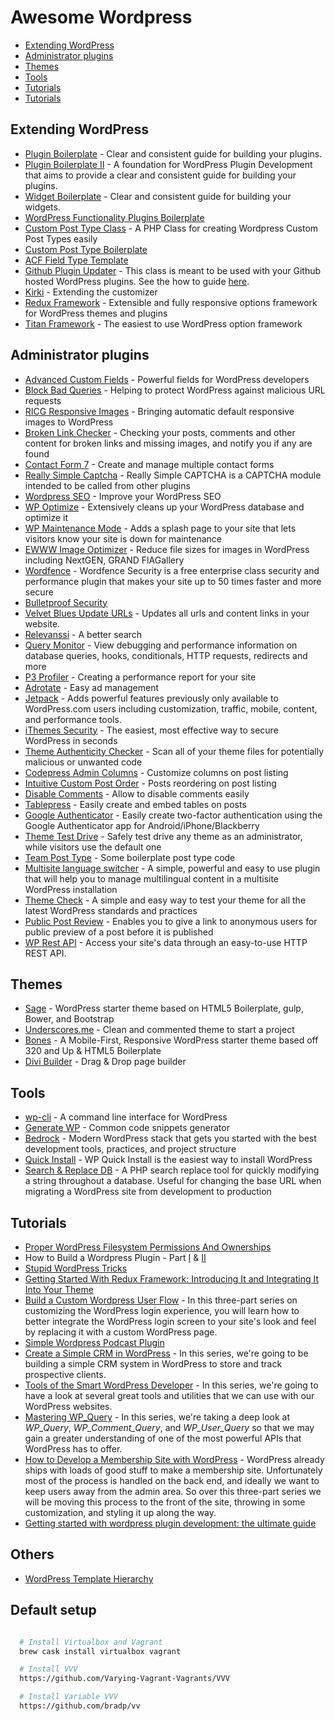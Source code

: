 # Awesome Wordpress
- [Extending WordPress](#extending-wordpress)
- [Administrator plugins](#administrator-plugins)
- [Themes](#themes)
- [Tools](#tools)
- [Tutorials](#tutorials)
- [Tutorials](#default-setup)


## Extending WordPress
- [Plugin Boilerplate](https://github.com/tommcfarlin/WordPress-Plugin-Boilerplate) - Clear and consistent guide for building your plugins.
- [Plugin Boilerplate II](https://github.com/devinvinson/WordPress-Plugin-Boilerplate/) - A foundation for WordPress Plugin Development that aims to provide a clear and consistent guide for building your plugins.
- [Widget Boilerplate](https://github.com/tommcfarlin/WordPress-Widget-Boilerplate) - Clear and consistent guide for building your widgets.
- [WordPress Functionality Plugins Boilerplate](https://github.com/chriscoyier/css-tricks-functionality-plugin)
- [Custom Post Type Class](https://github.com/jjgrainger/wp-custom-post-type-class) - A PHP Class for creating Wordpress Custom Post Types easily
- [Custom Post Type Boilerplate](https://github.com/devinsays/team-post-type)
- [ACF Field Type Template](https://github.com/elliotcondon/acf-field-type-template)
- [Github Plugin Updater](https://github.com/radishconcepts/WordPress-GitHub-Plugin-Updater) - This class is meant to be used with your Github hosted WordPress plugins. See the how to guide [here](http://code.tutsplus.com/tutorials/toolbox-of-the-smart-wordpress-developer-wordpress-github-plugin-updater--cms-23924).
- [Kirki](https://github.com/aristath/kirki) - Extending the customizer
- [Redux Framework](https://wordpress.org/plugins/redux-framework/) - Extensible and fully responsive options framework for WordPress themes and plugins
- [Titan Framework](https://github.com/gambitph/Titan-Framework) - The easiest to use WordPress option framework


## Administrator plugins
- [Advanced Custom Fields](http://www.advancedcustomfields.com/) - Powerful fields for WordPress developers
- [Block Bad Queries](https://wordpress.org/plugins/block-bad-queries/) - Helping to protect WordPress against malicious URL requests
- [RICG Responsive Images](https://wordpress.org/plugins/ricg-responsive-images/) - Bringing automatic default responsive images to WordPress
- [Broken Link Checker](https://wordpress.org/plugins/broken-link-checker/) - Checking your posts, comments and other content for broken links and missing images, and notify you if any are found
- [Contact Form 7](https://wordpress.org/plugins/contact-form-7/) - Create and manage multiple contact forms
- [Really Simple Captcha](https://wordpress.org/plugins/really-simple-captcha/) - Really Simple CAPTCHA is a CAPTCHA module intended to be called from other plugins
- [Wordpress SEO](https://wordpress.org/plugins/wordpress-seo/) - Improve your WordPress SEO
- [WP Optimize](https://wordpress.org/plugins/wp-optimize/) - Extensively cleans up your WordPress database and optimize it
- [WP Maintenance Mode](https://wordpress.org/plugins/wp-maintenance-mode/) - Adds a splash page to your site that lets visitors know your site is down for maintenance
- [EWWW Image Optimizer](https://wordpress.org/plugins/ewww-image-optimizer/) - Reduce file sizes for images in WordPress including NextGEN, GRAND FlAGallery
- [Wordfence](https://wordpress.org/plugins/wordfence/) - Wordfence Security is a free enterprise class security and performance plugin that makes your site up to 50 times faster and more secure
- [Bulletproof Security](https://wordpress.org/plugins/bulletproof-security/)
- [Velvet Blues Update URLs](https://wordpress.org/plugins/velvet-blues-update-urls/) - Updates all urls and content links in your website.
- [Relevanssi](https://wordpress.org/plugins/relevanssi/) - A better search
- [Query Monitor](https://wordpress.org/plugins/query-monitor/) - View debugging and performance information on database queries, hooks, conditionals, HTTP requests, redirects and more
- [P3 Profiler](https://wordpress.org/plugins/p3-profiler/) - Creating a performance report for your site
- [Adrotate](https://wordpress.org/plugins/adrotate/) - Easy ad management
- [Jetpack](https://wordpress.org/plugins/jetpack/) - Adds powerful features previously only available to WordPress.com users including customization, traffic, mobile, content, and performance tools.
- [iThemes Security](https://tr.wordpress.org/plugins/better-wp-security/) - The easiest, most effective way to secure WordPress in seconds
- [Theme Authenticity Checker](https://wordpress.org/plugins/tac/) - Scan all of your theme files for potentially malicious or unwanted code
- [Codepress Admin Columns](https://wordpress.org/plugins/codepress-admin-columns/) - Customize columns on post listing
- [Intuitive Custom Post Order](https://wordpress.org/plugins/intuitive-custom-post-order/) - Posts reordering on post listing
- [Disable Comments](https://wordpress.org/plugins/disable-comments/) - Allow to disable comments easily
- [Tablepress](https://wordpress.org/plugins/tablepress/) - Easily create and embed tables on posts
- [Google Authenticator](https://wordpress.org/plugins/google-authenticator/) - Easily create two-factor authentication using the Google Authenticator app for Android/iPhone/Blackberry
- [Theme Test Drive](https://wordpress.org/plugins/theme-test-drive/) - Safely test drive any theme as an administrator, while visitors use the default one
- [Team Post Type](https://github.com/devinsays/team-post-type) - Some boilerplate post type code
- [Multisite language switcher](https://wordpress.org/plugins/multisite-language-switcher/) - A simple, powerful and easy to use plugin that will help you to manage multilingual content in a multisite WordPress installation
- [Theme Check](https://wordpress.org/plugins/theme-check/) - A simple and easy way to test your theme for all the latest WordPress standards and practices
- [Public Post Review](https://wordpress.org/plugins/public-post-preview/) - Enables you to give a link to anonymous users for public preview of a post before it is published
- [WP Rest API](https://wordpress.org/plugins/rest-api/) - Access your site's data through an easy-to-use HTTP REST API.


## Themes
- [Sage](https://github.com/roots/sage) - WordPress starter theme based on HTML5 Boilerplate, gulp, Bower, and Bootstrap
- [Underscores.me](http://underscores.me/) - Clean and commented theme to start a project
- [Bones](https://github.com/eddiemachado/bones) - A Mobile-First, Responsive WordPress starter theme based off 320 and Up & HTML5 Boilerplate
- [Divi Builder](http://divitheme.co.uk/) - Drag & Drop page builder


## Tools
- [wp-cli](https://github.com/wp-cli/wp-cli) - A command line interface for WordPress
- [Generate WP](http://generatewp.com/) - Common code snippets generator
- [Bedrock](https://github.com/roots/bedrock) - Modern WordPress stack that gets you started with the best development tools, practices, and project structure
- [Quick Install](http://wp-quick-install.com/) - WP Quick Install is the easiest way to install WordPress
- [Search & Replace DB](https://github.com/interconnectit/Search-Replace-DB/) - A PHP search replace tool for quickly modifying a string throughout a database. Useful for changing the base URL when migrating a WordPress site from development to production


## Tutorials
- [Proper WordPress Filesystem Permissions And Ownerships](http://www.smashingmagazine.com/2014/05/08/proper-wordpress-filesystem-permissions-ownerships/)
- How to Build a Wordpress Plugin - Part [I](https://scotch.io/tutorials/how-to-build-a-wordpress-plugin-part-1) & [II](https://scotch.io/tutorials/how-to-build-a-wordpress-plugin-part-2)
- [Stupid WordPress Tricks](https://perishablepress.com/stupid-wordpress-tricks/)
- [Getting Started With Redux Framework: Introducing It and Integrating It Into Your Theme](http://code.tutsplus.com/tutorials/getting-started-with-redux-framework-introducing-it-and-integrating-it-into-your-theme--cms-22240)
- [Build a Custom Wordpress User Flow](http://code.tutsplus.com/series/build-a-custom-wordpress-user-flow--cms-816) - In this three-part series on customizing the WordPress login experience, you will learn how to better integrate the WordPress login screen to your site's look and feel by replacing it with a custom WordPress page.
- [Simple Wordpress Podcast Plugin](https://css-tricks.com/roll-simple-wordpress-podcast-plugin/)
- [Create a Simple CRM in WordPress](http://code.tutsplus.com/series/create-a-simple-crm-in-wordpress--cms-641) - In this series, we're going to be building a simple CRM system in WordPress to store and track prospective clients.
- [Tools of the Smart WordPress Developer](http://code.tutsplus.com/series/tools-of-the-smart-wordpress-developer--cms-838) - In this series, we're going to have a look at several great tools and utilities that we can use with our WordPress websites.
- [Mastering WP_Query](http://code.tutsplus.com/series/mastering-wp_query--cms-818) - In this series, we're taking a deep look at *WP_Query*, *WP_Comment_Query*, and *WP_User_Query* so that we may gain a greater understanding of one of the most powerful APIs that WordPress has to offer.
- [How to Develop a Membership Site with WordPress](http://code.tutsplus.com/series/how-to-develop-a-membership-site-with-wordpress--cms-884) - WordPress already ships with loads of good stuff to make a membership site. Unfortunately most of the process is handled on the back end, and ideally we want to keep users away from the admin area. So over this three-part series we will be moving this process to the front of the site, throwing in some customization, and styling it up along the way.
- [Getting started with wordpress plugin development: the ultimate guide](https://premium.wpmudev.org/blog/wordpress-plugin-development-guide/)


## Others
- [WordPress Template Hierarchy](http://wphierarchy.com/)

## Default setup
```bash

  # Install Virtualbox and Vagrant
  brew cask install virtualbox vagrant

  # Install VVV
  https://github.com/Varying-Vagrant-Vagrants/VVV

  # Install Variable VVV
  https://github.com/bradp/vv
```
